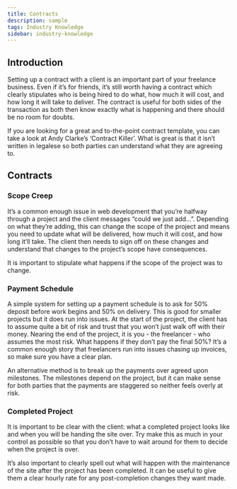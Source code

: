 ```yaml
---
title: Contracts
description: sample
tags: Industry Knowledge
sidebar: industry-knowledge
---
```


## Introduction

Setting up a contract with a client is an important part of your freelance business. Even if it’s for friends, it’s still worth having a contract which clearly stipulates who is being hired to do what, how much it will cost, and how long it will take to deliver. The contract is useful for both sides of the transaction as both then know exactly what is happening and there should be no room for doubts.

If you are looking for a great and to-the-point contract template, you can take a look at Andy Clarke’s ‘Contract Killer’. What is great is that it isn’t written in legalese so both parties can understand what they are agreeing to.

## Contracts

### Scope Creep

It’s a common enough issue in web development that you’re halfway through a project and the client messages “could we just add…”. Depending on what they’re adding, this can change the scope of the project and means you need to update what will be delivered, how much it will cost, and how long it’ll take. The client then needs to sign off on these changes and understand that changes to the project’s scope have consequences.

It is important to stipulate what happens if the scope of the project was to change.

### Payment Schedule

A simple system for setting up a payment schedule is to ask for 50% deposit before work begins and 50% on delivery. This is good for smaller projects but it does run into issues. At the start of the project, the client has to assume quite a bit of risk and trust that you won’t just walk off with their money. Nearing the end of the project, it is you - the freelancer - who assumes the most risk. What happens if they don’t pay the final 50%? It’s a common enough story that freelancers run into issues chasing up invoices, so make sure you have a clear plan.

An alternative method is to break up the payments over agreed upon milestones. The milestones depend on the project, but it can make sense for both parties that the payments are staggered so neither feels overly at risk.

### Completed Project

It is important to be clear with the client: what a completed project looks like and when you will be handing the site over. Try make this as much in your control as possible so that you don’t have to wait around for them to decide when the project is over.

It’s also important to clearly spell out what will happen with the maintenance of the site after the project has been completed. It can be useful to give them a clear hourly rate for any post-completion changes they want made.
